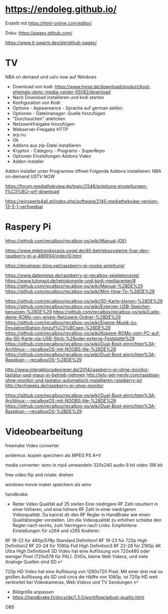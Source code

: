 # https://endoleg.github.io/
Erstellt mit https://html-online.com/editor/

Doku: https://pages.github.com/

https://www.it-swarm.dev/de/github-pages/

# TV

NBA on demand und ustv now auf Windows
- Download von kodi:
https://www.heise.de/download/product/kodi-ehemals-xbmc-media-center-55082/download
- Nach Download installieren und kodi starten
- Konfiguration von Kodi:
- Options - Appeareance - Sprache auf german stellen
- Optionen - Dateimanager: Quelle hinzufügen 
- "Durchsuchen" anklicken
- Netzwerkfreigabe hinzufügen 
- Webserver-Freigabe HTTP 
- srp.nu
- Ok
- Addons aus zip-Datei installieren
- Krypton - Category - Programs - SuperRepo
- Optionen Einstellungen Addons Video 
- Addon installer

Addon installer unter Programme öffnen
Folgende Addons installieren:
NBA on-demand
USTV NOW


https://forum.mediathekview.de/topic/2546/anleitung-einstellungen-f%C3%BCr-orf-download

https://winxperts4all.at/index.php/software/2145-mediathekview-version-13-5-1-verfuegbar

# Raspery Pi

https://github.com/recalbox/recalbox-os/wiki/Manual-(DE)

https://www.elektronikpraxis.vogel.de/40-betriebssysteme-fuer-den-raspberry-pi-a-488934/index10.html

https://developer-blog.net/raspberry-pi-noobs-anleitung/

https://www.datenreise.de/raspberry-pi-recalbox-spielekonsole/
https://www.tutonaut.de/retrokonsole-und-kodi-mediacenter/#
https://github.com/recalbox/recalbox-os/wiki/Manual-%28DE%29
https://github.com/recalbox/recalbox-os/wiki/Mini-How-To-%28DE%29

https://github.com/recalbox/recalbox-os/wiki/SD-Karte-klonen-%28DE%29
https://github.com/recalbox/recalbox-os/wiki/Externer-USB-Speicher-benutzen-%28DE%29
https://github.com/recalbox/recalbox-os/wiki/Lade-deine-ROMs-von-einem-Netzwerk-Ordner-%28DE%29
https://github.com/recalbox/recalbox-os/wiki/Eigene-Musik-zu-EmulationStation-hinzuf%C3%BCgen-%28DE%29
https://github.com/recalbox/recalbox-os/wiki/Kopiere-ROMs-vom-PC-auf-die-SD-Karte-via-USB-Stick-%28oder-externe-Festplatte%29
https://github.com/recalbox/recalbox-os/wiki/Dual-Boot-einrichten%3A-Archlinux---recalboxOS-mit-NOOBS-lite-%28DE%29
https://github.com/recalbox/recalbox-os/wiki/Dual-Boot-einrichten%3A-Raspbian---recalboxOS-%28DE%29


http://www.interaktionsdesigner.de/2014/raspberry-pi-ohne-monitor-tastatur-und-maus-in-betrieb-nehmen
http://lets-get-nerdy.com/raspbian-ohne-monitor-und-tastatur-automatisch-installieren-raspberry-pi/
http://techgeeks.de/raspberry-pi-ohne-monitor

https://github.com/recalbox/recalbox-os/wiki/Dual-Boot-einrichten%3A-Archlinux---recalboxOS-mit-NOOBS-lite-%28DE%29
https://github.com/recalbox/recalbox-os/wiki/Dual-Boot-einrichten%3A-Raspbian---recalboxOS-%28DE%29

# Videobearbeitung

freemake Video converter

avidemux:
kopien speichern als MPEG PS A+V

media converter:
wmv in mp4 umwandeln
320x240
audio 8 bit
video 198 bit

free video flip and rotate:
drehen

windows movie maker
speichern als wmv  

handbrake:
- Reiter Video Qualität auf 25 stellen
Eine niedrigere RF Zahl resultiert in einer höheren, und eine höhere RF Zahl in einer niedrigeren Videoqualität. Du kannst dir den RF Regler in HandBrake wie einen Qualitätsregler vorstellen. Um die Videoqualität zu erhöhen schiebe den Regler nach rechts, zum Verringern nach Links.
Empfohlene Einstellungen für x264 und x265 Kodierer:

RF 18-22 für 480p/576p Standard Definition1
RF 19-23 für 720p High Definition2
RF 20-24 für 1080p Full High Definition3
RF 22-28 für 2160p 4K Ultra High Definition4
SD Video hat eine Auflösung von 720x480 oder weniger Pixel (720x576 für PAL). DVDs, kleine Web Videos, und viele Analoge Quellen sind SD.↩

720p HD Video hat eine Auflösung von 1280x720 Pixel. Mit einer drei mal so großen Auflösung als SD und circa die Hälfte von 1080p, ist 720p HD weit verbreitet bei Videokameras, Web Videos und TV Sendungen.↩

- Bildgröße anpassen
- https://handbrake.fr/docs/de/1.3.0/workflow/adjust-quality.html


OBS
